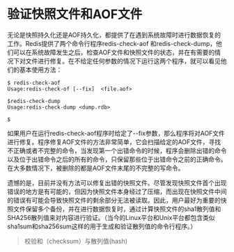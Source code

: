 # 验证快照文件和AOF文件

无论是快照持久化还是AOF持久化，都提供了在遇到系统故障时进行数据恢复的工作。Redis提供了两个命令行程序redis-check-aof 和redis-check-dump，他们可以在系统故障发生之后，检查AOF文件和快照文件的状态，并在有需要的情况下对文件进行修复。在不给定任何参数的情况下运行这两个程序，就可以看见他们的基本使用方法：

```
$ redis-check-aof
Usage:redis-check-of [--fix]  <file.aof>

$redis-check-dump
Usage:redis-check-dump <dump.rdb>

$
```

如果用户在运行redis-check-aof程序时给定了--fix参数，那么程序将对AOF文件进行修复。程序修复AOF文件的方法非常简单，它会扫描给定的AOF文件，寻找不正确或者不完整的命令，当发现第一个出错命令的时候，程序会删除出错的命令以及位于出错命令之后的所有的命令，只保留那些位于出错命令之前的正确命令。在大多数情况下，被删除的都是AOF文件末尾的不完整的写命令。

遗憾的是，目前并没有方法可以修复出错的快照文件。尽管发现快照文件首个出现错误的地方是有可能的，但因为快照文件本身经过了压缩，而出现在快照文件中间的错误有可能会导致快照文件的剩余部分无法被读取。因此，用户最好为重要的快照文件保留多个备份，并在进行数据恢复时，通过计算快照文件的sha1散列值和SHA256散列值来对内容进行验证。（当今的Linux平台和Unix平台都包含类似sha1sum和sha256sum这样的用于生成和验证散列值的命令行程序。）

> 校验和（checksum）与散列值\(hash\)



